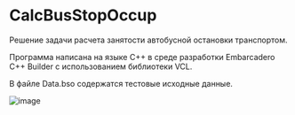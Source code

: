 # CalcBusStopOccup
Решение задачи расчета занятости автобусной остановки транспортом.

Программа написана на языке С++ в среде разработки Embarcadero С++ Builder с использованием библиотеки VCL.

В файле Data.bso содержатся тестовые исходные данные.

![image](https://github.com/gd182/CalcBusStopOccup/assets/64601493/7dddd7b2-8b81-43e7-83d7-6f03757e57de)

